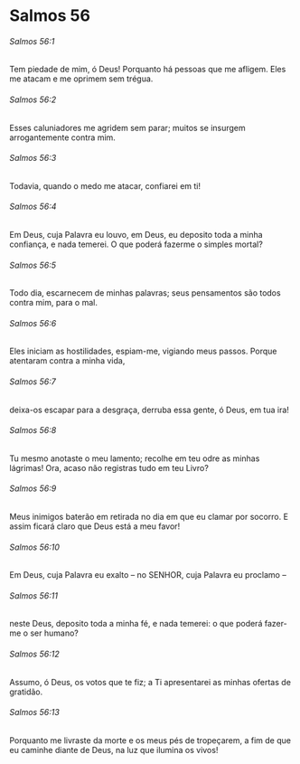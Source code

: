 # Salmos 56

###### Salmos 56:1

Tem piedade de mim, ó Deus! Porquanto há pessoas que me afligem. Eles me atacam e me oprimem sem trégua.

###### Salmos 56:2

Esses caluniadores me agridem sem parar; muitos se insurgem arrogantemente contra mim.

###### Salmos 56:3

Todavia, quando o medo me atacar, confiarei em ti!

###### Salmos 56:4

Em Deus, cuja Palavra eu louvo, em Deus, eu deposito toda a minha confiança, e nada temerei. O que poderá fazerme o simples mortal?

###### Salmos 56:5

Todo dia, escarnecem de minhas palavras; seus pensamentos são todos contra mim, para o mal.

###### Salmos 56:6

Eles iniciam as hostilidades, espiam-me, vigiando meus passos. Porque atentaram contra a minha vida,

###### Salmos 56:7

deixa-os escapar para a desgraça, derruba essa gente, ó Deus, em tua ira!

###### Salmos 56:8

Tu mesmo anotaste o meu lamento; recolhe em teu odre as minhas lágrimas! Ora, acaso não registras tudo em teu Livro?

###### Salmos 56:9

Meus inimigos baterão em retirada no dia em que eu clamar por socorro. E assim ficará claro que Deus está a meu favor!

###### Salmos 56:10

Em Deus, cuja Palavra eu exalto – no SENHOR, cuja Palavra eu proclamo –

###### Salmos 56:11

neste Deus, deposito toda a minha fé, e nada temerei: o que poderá fazer-me o ser humano?

###### Salmos 56:12

Assumo, ó Deus, os votos que te fiz; a Ti apresentarei as minhas ofertas de gratidão.

###### Salmos 56:13

Porquanto me livraste da morte e os meus pés de tropeçarem, a fim de que eu caminhe diante de Deus, na luz que ilumina os vivos!

